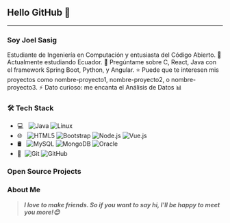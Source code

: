 ## Hello GitHub 👋

---

### Soy Joel Sasig

Estudiante de Ingeniería en Computación y entusiasta del Código Abierto.
🌱 Actualmente estudiando Ecuador.
💬 Pregúntame sobre C, React, Java con el framework Spring Boot, Python, y Angular.
⭐ Puede que te interesen mis proyectos como nombre-proyecto1, nombre-proyecto2, o nombre-proyecto3.
⚡ Dato curioso: me encanta el Análisis de Datos 📊

### 🛠 Tech Stack

- 💻 &#160; ![Java](https://img.shields.io/badge/-Java-333333?style=flat&logo=Java&logoColor=007396)
![Linux](https://img.shields.io/badge/-Linux-333333?style=flat&logo=Linux&logoColor=FCC624)
- 🌐 &#160; ![HTML5](https://img.shields.io/badge/-HTML5-333333?style=flat&logo=HTML5)
![Bootstrap](https://img.shields.io/badge/-Bootstrap-333333?style=flat&logo=bootstrap&logoColor=563D7C)
![Node.js](https://img.shields.io/badge/-Node.js-333333?style=flat&logo=node.js)
![Vue.js](https://img.shields.io/badge/-VueJS-333333?style=flat&logo=Vue.js)
- 🛢 &#160; ![MySQL](https://img.shields.io/badge/-MySQL-333333?style=flat&logo=mysql)
![MongoDB](https://img.shields.io/badge/-MongoDB-333333?style=flat&logo=mongodb)
![Oracle](https://img.shields.io/badge/-Oracle-333333?style=flat&logo=Oracle)
- 🔧 &#160;![Git](https://img.shields.io/badge/-Git-333333?style=flat&logo=git)
![GitHub](https://img.shields.io/badge/-GitHub-333333?style=flat&logo=github)


### Open Source Projects


### About Me


> ***I love to make friends. So if you want to say hi, I'll be happy to meet you more!😊***

